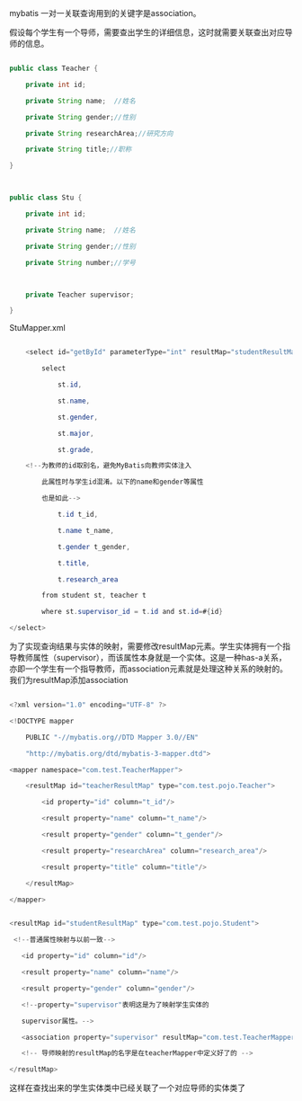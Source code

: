 mybatis 一对一关联查询用到的关键字是association。



假设每个学生有一个导师，需要查出学生的详细信息，这时就需要关联查出对应导师的信息。



``` java

public class Teacher {

    private int id;

    private String name;  //姓名

    private String gender;//性别

    private String researchArea;//研究方向

    private String title;//职称   

}



public class Stu {

    private int id;

    private String name;  //姓名

    private String gender;//性别

    private String number;//学号



    private Teacher supervisor;

}

```



StuMapper.xml

``` java

    <select id="getById" parameterType="int" resultMap="studentResultMap">

        select 

            st.id,

            st.name,

            st.gender,

            st.major,

            st.grade,

    <!--为教师的id取别名，避免MyBatis向教师实体注入

        此属性时与学生id混淆。以下的name和gender等属性

        也是如此-->

            t.id t_id,

            t.name t_name,

            t.gender t_gender,

            t.title,

            t.research_area

        from student st, teacher t

        where st.supervisor_id = t.id and st.id=#{id}

</select>

```



为了实现查询结果与实体的映射，需要修改resultMap元素。学生实体拥有一个指导教师属性（supervisor），而该属性本身就是一个实体。这是一种has-a关系，亦即一个学生有一个指导教师，而association元素就是处理这种关系的映射的。我们为resultMap添加association



```java

<?xml version="1.0" encoding="UTF-8" ?>

<!DOCTYPE mapper

    PUBLIC "-//mybatis.org//DTD Mapper 3.0//EN"

    "http://mybatis.org/dtd/mybatis-3-mapper.dtd">

<mapper namespace="com.test.TeacherMapper">

    <resultMap id="teacherResultMap" type="com.test.pojo.Teacher">

        <id property="id" column="t_id"/>

        <result property="name" column="t_name"/>

        <result property="gender" column="t_gender"/>

        <result property="researchArea" column="research_area"/>

        <result property="title" column="title"/>

    </resultMap>

</mapper>

```



 ```java

<resultMap id="studentResultMap" type="com.test.pojo.Student">

  <!--普通属性映射与以前一致-->

    <id property="id" column="id"/>

    <result property="name" column="name"/>

    <result property="gender" column="gender"/>

    <!--property="supervisor"表明这是为了映射学生实体的

    supervisor属性。-->

    <association property="supervisor" resultMap="com.test.TeacherMapper.teacherResultMap"></association>

    <!-- 导师映射的resultMap的名字是在teacherMapper中定义好了的 -->

</resultMap>

 ```



这样在查找出来的学生实体类中已经关联了一个对应导师的实体类了

